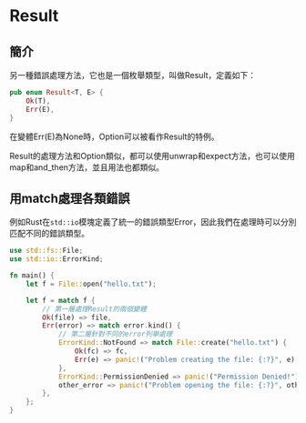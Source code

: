 # Result

## 簡介

另一種錯誤處理方法，它也是一個枚舉類型，叫做Result，定義如下：

```rust
pub enum Result<T, E> {
    Ok(T),
    Err(E),
}
```

在變體Err(E)為None時，Option可以被看作Result的特例。

Result的處理方法和Option類似，都可以使用unwrap和expect方法，也可以使用map和and\_then方法，並且用法也都類似。

## 用match處理各類錯誤

例如Rust在`std::io`模塊定義了統一的錯誤類型Error，因此我們在處理時可以分別匹配不同的錯誤類型。

```rust
use std::fs::File;
use std::io::ErrorKind;

fn main() {
    let f = File::open("hello.txt");

    let f = match f {
        // 第一層處理Result的兩個變體
        Ok(file) => file,
        Err(error) => match error.kind() {
            // 第二層針對不同的error列舉處理
            ErrorKind::NotFound => match File::create("hello.txt") {
                Ok(fc) => fc,
                Err(e) => panic!("Problem creating the file: {:?}", e),
            },
            ErrorKind::PermissionDenied => panic!("Permission Denied!"),
            other_error => panic!("Problem opening the file: {:?}", other_error),
        },
    };
}
```





